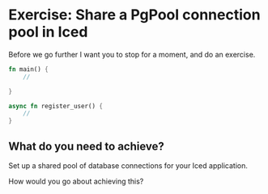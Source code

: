 # Exercise: Share a PgPool connection pool in Iced

Before we go further I want you to stop for a moment, and do an exercise.

```rust
fn main() {
    //

}

async fn register_user() {
    //
}
```

## What do you need to achieve?

Set up a shared pool of database connections for your Iced application.

How would you go about achieving this?
